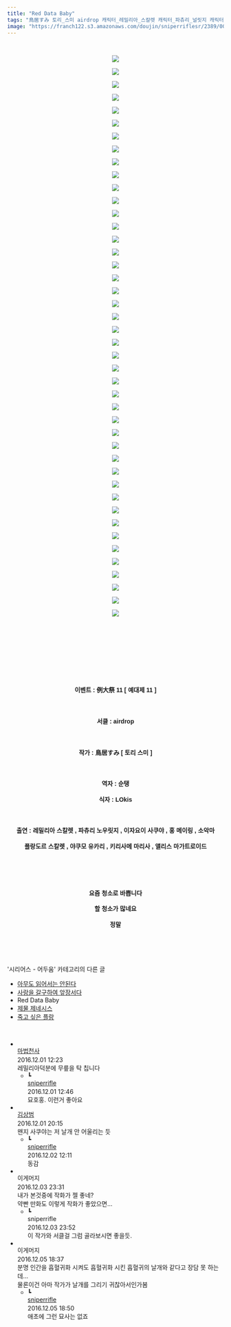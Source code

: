 ```yaml
---
title: "Red Data Baby"
tags: "鳥居すみ 토리_스미 airdrop 캐릭터_레밀리아_스칼렛 캐릭터_파츄리_널릿지 캐릭터_이자요이_사쿠야 캐릭터_홍_메이링 캐릭터_소악마 캐릭터_플랑드르_스칼렛 캐릭터_야쿠모_유카리 캐릭터_키리사메_마리사 캐릭터_앨리스_마가트로이드 이벤트_例大祭_11 이벤트_예대제_11 시리어스_어두움"
image: "https://franch122.s3.amazonaws.com/doujin/sniperriflesr/2389/001.jpg"
---
```

<div class="article">
<p style="text-align: center;"><b style="line-height: 1.6; font-family: 돋움, dotum, verdana, sans-serif;"></b><br/></p>
<p style="text-align: center;"><img src="{{ site.imgserver4 }}/sniperriflesr/2389/001.jpg"/></p>
<p style="text-align: center;"><b style="line-height: 1.6; font-family: 돋움, dotum, verdana, sans-serif;"></b></p>
<p style="text-align: center;"><img src="{{ site.imgserver4 }}/sniperriflesr/2389/002.jpg"/></p>
<p style="text-align: center;"><b style="line-height: 1.6; font-family: 돋움, dotum, verdana, sans-serif;"></b></p>
<p style="text-align: center;"><img src="{{ site.imgserver4 }}/sniperriflesr/2389/003.jpg"/></p>
<p style="text-align: center;"><b style="line-height: 1.6; font-family: 돋움, dotum, verdana, sans-serif;"></b></p>
<p style="text-align: center;"><img src="{{ site.imgserver4 }}/sniperriflesr/2389/004.jpg"/></p>
<p style="text-align: center;"><b style="line-height: 1.6; font-family: 돋움, dotum, verdana, sans-serif;"></b></p>
<p style="text-align: center;"><img src="{{ site.imgserver4 }}/sniperriflesr/2389/005.jpg"/></p>
<p style="text-align: center;"><b style="line-height: 1.6; font-family: 돋움, dotum, verdana, sans-serif;"></b></p>
<p style="text-align: center;"><img src="{{ site.imgserver4 }}/sniperriflesr/2389/006.jpg"/></p>
<p style="text-align: center;"><b style="line-height: 1.6; font-family: 돋움, dotum, verdana, sans-serif;"></b></p>
<p style="text-align: center;"><img src="{{ site.imgserver4 }}/sniperriflesr/2389/007.jpg"/></p>
<p style="text-align: center;"><b style="line-height: 1.6; font-family: 돋움, dotum, verdana, sans-serif;"></b></p>
<p style="text-align: center;"><img src="{{ site.imgserver4 }}/sniperriflesr/2389/008.jpg"/></p>
<p style="text-align: center;"><b style="line-height: 1.6; font-family: 돋움, dotum, verdana, sans-serif;"></b></p>
<p style="text-align: center;"><img src="{{ site.imgserver4 }}/sniperriflesr/2389/009.jpg"/></p>
<p style="text-align: center;"><b style="line-height: 1.6; font-family: 돋움, dotum, verdana, sans-serif;"></b></p>
<p style="text-align: center;"><img src="{{ site.imgserver4 }}/sniperriflesr/2389/010.jpg"/></p>
<p style="text-align: center;"><b style="line-height: 1.6; font-family: 돋움, dotum, verdana, sans-serif;"></b></p>
<p style="text-align: center;"><img src="{{ site.imgserver4 }}/sniperriflesr/2389/011.jpg"/></p>
<p style="text-align: center;"><b style="line-height: 1.6; font-family: 돋움, dotum, verdana, sans-serif;"></b></p>
<p style="text-align: center;"><img src="{{ site.imgserver4 }}/sniperriflesr/2389/012.jpg"/></p>
<p style="text-align: center;"><b style="line-height: 1.6; font-family: 돋움, dotum, verdana, sans-serif;"></b></p>
<p style="text-align: center;"><img src="{{ site.imgserver4 }}/sniperriflesr/2389/013.jpg"/></p>
<p style="text-align: center;"><b style="line-height: 1.6; font-family: 돋움, dotum, verdana, sans-serif;"></b></p>
<p style="text-align: center;"><img src="{{ site.imgserver4 }}/sniperriflesr/2389/014.jpg"/></p>
<p style="text-align: center;"><b style="line-height: 1.6; font-family: 돋움, dotum, verdana, sans-serif;"></b></p>
<p style="text-align: center;"><img src="{{ site.imgserver4 }}/sniperriflesr/2389/015.jpg"/></p>
<p style="text-align: center;"><b style="line-height: 1.6; font-family: 돋움, dotum, verdana, sans-serif;"></b></p>
<p style="text-align: center;"><img src="{{ site.imgserver4 }}/sniperriflesr/2389/016.jpg"/></p>
<p style="text-align: center;"><b style="line-height: 1.6; font-family: 돋움, dotum, verdana, sans-serif;"></b></p>
<p style="text-align: center;"><img src="{{ site.imgserver4 }}/sniperriflesr/2389/017.jpg"/></p>
<p style="text-align: center;"><b style="line-height: 1.6; font-family: 돋움, dotum, verdana, sans-serif;"></b></p>
<p style="text-align: center;"><img src="{{ site.imgserver4 }}/sniperriflesr/2389/018.jpg"/></p>
<p style="text-align: center;"><b style="line-height: 1.6; font-family: 돋움, dotum, verdana, sans-serif;"></b></p>
<p style="text-align: center;"><img src="{{ site.imgserver4 }}/sniperriflesr/2389/019.jpg"/></p>
<p style="text-align: center;"><b style="line-height: 1.6; font-family: 돋움, dotum, verdana, sans-serif;"></b></p>
<p style="text-align: center;"><img src="{{ site.imgserver4 }}/sniperriflesr/2389/020.jpg"/></p>
<p style="text-align: center;"><b style="line-height: 1.6; font-family: 돋움, dotum, verdana, sans-serif;"></b></p>
<p style="text-align: center;"><img src="{{ site.imgserver4 }}/sniperriflesr/2389/021.jpg"/></p>
<p style="text-align: center;"><b style="line-height: 1.6; font-family: 돋움, dotum, verdana, sans-serif;"></b></p>
<p style="text-align: center;"><img src="{{ site.imgserver4 }}/sniperriflesr/2389/022.jpg"/></p>
<p style="text-align: center;"><b style="line-height: 1.6; font-family: 돋움, dotum, verdana, sans-serif;"></b></p>
<p style="text-align: center;"><img src="{{ site.imgserver4 }}/sniperriflesr/2389/023.jpg"/></p>
<p style="text-align: center;"><b style="line-height: 1.6; font-family: 돋움, dotum, verdana, sans-serif;"></b></p>
<p style="text-align: center;"><img src="{{ site.imgserver4 }}/sniperriflesr/2389/024.jpg"/></p>
<p style="text-align: center;"><b style="line-height: 1.6; font-family: 돋움, dotum, verdana, sans-serif;"></b></p>
<p style="text-align: center;"><img src="{{ site.imgserver4 }}/sniperriflesr/2389/025.jpg"/></p>
<p style="text-align: center;"><b style="line-height: 1.6; font-family: 돋움, dotum, verdana, sans-serif;"></b></p>
<p style="text-align: center;"><img src="{{ site.imgserver4 }}/sniperriflesr/2389/026.jpg"/></p>
<p style="text-align: center;"><b style="line-height: 1.6; font-family: 돋움, dotum, verdana, sans-serif;"></b></p>
<p style="text-align: center;"><img src="{{ site.imgserver4 }}/sniperriflesr/2389/027.jpg"/></p>
<p style="text-align: center;"><b style="line-height: 1.6; font-family: 돋움, dotum, verdana, sans-serif;"></b></p>
<p style="text-align: center;"><img src="{{ site.imgserver4 }}/sniperriflesr/2389/028.jpg"/></p>
<p style="text-align: center;"><b style="line-height: 1.6; font-family: 돋움, dotum, verdana, sans-serif;"></b></p>
<p style="text-align: center;"><img src="{{ site.imgserver4 }}/sniperriflesr/2389/029.jpg"/></p>
<p style="text-align: center;"><b style="line-height: 1.6; font-family: 돋움, dotum, verdana, sans-serif;"></b></p>
<p style="text-align: center;"><img src="{{ site.imgserver4 }}/sniperriflesr/2389/030.jpg"/></p>
<p style="text-align: center;"><b style="line-height: 1.6; font-family: 돋움, dotum, verdana, sans-serif;"></b></p>
<p style="text-align: center;"><img src="{{ site.imgserver4 }}/sniperriflesr/2389/031.jpg"/></p>
<p style="text-align: center;"><b style="line-height: 1.6; font-family: 돋움, dotum, verdana, sans-serif;"></b></p>
<p style="text-align: center;"><img src="{{ site.imgserver4 }}/sniperriflesr/2389/032.jpg"/></p>
<p style="text-align: center;"><b style="line-height: 1.6; font-family: 돋움, dotum, verdana, sans-serif;"></b></p>
<p style="text-align: center;"><img src="{{ site.imgserver4 }}/sniperriflesr/2389/033.jpg"/></p>
<p style="text-align: center;"><b style="line-height: 1.6; font-family: 돋움, dotum, verdana, sans-serif;"></b></p>
<p style="text-align: center;"><img src="{{ site.imgserver4 }}/sniperriflesr/2389/034.jpg"/></p>
<p style="text-align: center;"><b style="line-height: 1.6; font-family: 돋움, dotum, verdana, sans-serif;"></b></p>
<p style="text-align: center;"><img src="{{ site.imgserver4 }}/sniperriflesr/2389/035.jpg"/></p>
<p style="text-align: center;"><b style="line-height: 1.6; font-family: 돋움, dotum, verdana, sans-serif;"></b></p>
<p style="text-align: center;"><img src="{{ site.imgserver4 }}/sniperriflesr/2389/036.jpg"/></p>
<p style="text-align: center;"><b style="line-height: 1.6; font-family: 돋움, dotum, verdana, sans-serif;"></b></p>
<p style="text-align: center;"><img src="{{ site.imgserver4 }}/sniperriflesr/2389/037.jpg"/></p>
<p style="text-align: center;"><b style="line-height: 1.6; font-family: 돋움, dotum, verdana, sans-serif;"></b></p>
<p style="text-align: center;"><img src="{{ site.imgserver4 }}/sniperriflesr/2389/038.jpg"/></p>
<p style="text-align: center;"><b style="line-height: 1.6; font-family: 돋움, dotum, verdana, sans-serif;"></b></p>
<p style="text-align: center;"><img src="{{ site.imgserver4 }}/sniperriflesr/2389/039.jpg"/></p>
<p style="text-align: center;"><b style="line-height: 1.6; font-family: 돋움, dotum, verdana, sans-serif;"></b></p>
<p style="text-align: center;"><img src="{{ site.imgserver4 }}/sniperriflesr/2389/040.jpg"/></p>
<p style="text-align: center;"><b style="line-height: 1.6; font-family: 돋움, dotum, verdana, sans-serif;"></b></p>
<p style="text-align: center;"><img src="{{ site.imgserver4 }}/sniperriflesr/2389/041.jpg"/></p>
<p style="text-align: center;"><b style="line-height: 1.6; font-family: 돋움, dotum, verdana, sans-serif;"></b></p>
<p style="text-align: center;"><img src="{{ site.imgserver4 }}/sniperriflesr/2389/042.png"/></p>
<p style="text-align: center;"><b style="line-height: 1.6; font-family: 돋움, dotum, verdana, sans-serif;"></b></p>
<p style="text-align: center;"><img src="{{ site.imgserver4 }}/sniperriflesr/2389/043.jpg"/></p>
<p style="text-align: center;"><b style="line-height: 1.6; font-family: 돋움, dotum, verdana, sans-serif;"></b></p>
<p style="text-align: center;"><img src="{{ site.imgserver4 }}/sniperriflesr/2389/044.jpg"/></p>
<p style="text-align: center;"><b style="line-height: 1.6; font-family: 돋움, dotum, verdana, sans-serif;"><br/></b></p>
<p style="text-align: center;"><b style="line-height: 1.6; font-family: 돋움, dotum, verdana, sans-serif;"><br/></b></p>
<p style="text-align: center;"><b style="line-height: 1.6; font-family: 돋움, dotum, verdana, sans-serif;"><br/></b></p>
<p style="text-align: center;"><b style="line-height: 1.6; font-family: 돋움, dotum, verdana, sans-serif;"><br/></b></p>
<p style="text-align: center;"><b style="line-height: 1.6; font-family: 돋움, dotum, verdana, sans-serif;">이벤트 : </b><font face="돋움, dotum, verdana, sans-serif"><b>例大祭 11 [ 예대제 11 ]</b></font></p>
<p style="text-align: center; line-height: 1.6; font-family: 돋움, dotum, verdana, sans-serif;"><b><br/></b></p>
<p style="text-align: center; line-height: 1.6; font-family: 돋움, dotum, verdana, sans-serif;"><b>서클 : airdrop</b></p>
<p style="text-align: center; line-height: 1.6; font-family: 돋움, dotum, verdana, sans-serif;"><b><br/></b></p>
<p style="text-align: center; line-height: 1.6; font-family: 돋움, dotum, verdana, sans-serif;"><b>작가 : 鳥居すみ [ 토리 스미 ]</b></p>
<p style="text-align: center; line-height: 1.6; font-family: 돋움, dotum, verdana, sans-serif;"><b><br/></b></p>
<p style="text-align: center; line-height: 1.6; font-family: 돋움, dotum, verdana, sans-serif;"><b>역자 : 순탱</b></p>
<p style="text-align: center; line-height: 1.6; font-family: 돋움, dotum, verdana, sans-serif;"><b>식자 : LOkis</b></p>
<p style="text-align: center; line-height: 1.6; font-family: 돋움, dotum, verdana, sans-serif;"><b><br/></b></p>
<p style="text-align: center; line-height: 1.6; font-family: 돋움, dotum, verdana, sans-serif;"><b>출연 : 레밀리아 스칼렛 , 파츄리 노우릿지 , 이자요이 사쿠야 , 홍 메이링 , 소악마</b></p>
<p style="text-align: center; line-height: 1.6; font-family: 돋움, dotum, verdana, sans-serif;"><b>플랑도르 스칼렛 , 야쿠모 유카리 , 키리사메 마리사 , 앨리스 마가트로이드</b></p>
<p style="text-align: center; line-height: 1.6; font-family: 돋움, dotum, verdana, sans-serif;"><b><br/></b></p>
<p style="text-align: center; line-height: 1.6; font-family: 돋움, dotum, verdana, sans-serif;"><b><br/></b></p>
<p style="text-align: center; line-height: 1.6; font-family: 돋움, dotum, verdana, sans-serif;"><b><span style="; ">요즘 청소로 바쁩니다</span></b></p>
<p style="text-align: center; line-height: 1.6; font-family: 돋움, dotum, verdana, sans-serif;"><b><span style="; ">할 청소가 많네요</span></b></p>
<p style="text-align: center; line-height: 1.6; font-family: 돋움, dotum, verdana, sans-serif;"><b><span style="; ">정말</span></b></p>
<p style="text-align: center; line-height: 1.6; font-family: 돋움, dotum, verdana, sans-serif;"><b><br/></b></p>
</div><br/>
<div class="another">
<p>'시리어스 - 어두움' 카테고리의 다른 글</p>
<ul>
<li><a href="/sniperriflesr_5702">아무도 읽어서는 안된다</a></li>
<li><a href="/sniperriflesr_5000">사랑을 갈구하여 앞장서다</a></li>
<li>Red Data Baby</li>
<li><a href="/sniperriflesr_1453">제물 제네시스</a></li>
<li><a href="/sniperriflesr_1364">죽고 싶은 플랑</a></li>
</ul>
</div><br/>
<div class="comment" id="commentListBlock_2389" style="display:block"><ul><li class="firstCmt"><div class="opinionListMenu">
<div class="icon"><img alt="" class="myicon" src="http://cfs1.blog.daum.net/upload_control/download.blog?fhandle=MDVqb3VAZnMxLmJsb2cuZGF1bS5uZXQ6L01ZQ09OLzAvMjAxLmpwZy50aHVtYg==&amp;filename=201.jpg"/></div>
<div class="fl">
<a class="bold" href="http://blog.daum.net/casd" target="_blank">마법천사 </a>
<div style="width: 1px; height: 1px; overflow: hidden; visibility: hidden; border:1px solid red">
<span id="uname9350" style="display:none;">마법천사</span>
<span id="pwd9350" style="display:none;"></span>
<span id="emailblog9350" name="http://blog.daum.net/casd" style="display:none;"></span>
<span id="open9350" style="display:none">Y</span>
</div>
</div>
<div class="sDateTime">2016.12.01 12:23</div>
</div>
<div class="cont" id="Text9350">레밀리아덕분에 무릎을 탁 칩니다</div>
<div class="contReArea" id="inWrite9350" style="display:none;"></div>
<ul><li class="secondCmt"><div class="opinionListMenuRe" id="parent_9350">
<div class="reIcon">┗</div>
<div class="icon"><img alt="" class="myicon" src="http://cfile217.uf.daum.net/M21x21/23254B425446251B1045FF"/></div>
<div class="fl">
<a class="bold" href="http://blog.daum.net/sniperriflesr" target="_blank">sniperrifle </a>
<div style="width: 1px; height: 1px; overflow: hidden; visibility: hidden; border:1px solid red">
<span id="uname9351" style="display:none;">sniperrifle</span>
<span id="pwd9351" style="display:none;"></span>
<span id="emailblog9351" name="http://blog.daum.net/sniperriflesr" style="display:none;"></span>
<span id="open9351" style="display:none">Y</span>
</div>
</div>
<div class="sDateTime">2016.12.01 12:46</div>
</div>
<div class="contRe" id="Text9351">묘호홍. 이런거 좋아요</div>
<div class="contReReArea" id="inWrite9351" style="display:none;"></div>
<div class="cCont_line"></div>
</li></ul></li><li class="firstCmt"><div class="opinionListMenu">
<div class="icon"><img alt="" class="myicon" src="http://i1.daumcdn.net/pimg/blog/p_img/mycon/basic_2.gif"/></div>
<div class="fl">
<a class="bold" href="http://blog.daum.net/redkinder" target="_blank">김상범 </a>
<div style="width: 1px; height: 1px; overflow: hidden; visibility: hidden; border:1px solid red">
<span id="uname9353" style="display:none;">김상범</span>
<span id="pwd9353" style="display:none;"></span>
<span id="emailblog9353" name="http://blog.daum.net/redkinder" style="display:none;"></span>
<span id="open9353" style="display:none">Y</span>
</div>
</div>
<div class="sDateTime">2016.12.01 20:15</div>
</div>
<div class="cont" id="Text9353">왠지 사쿠야는 저 날개 안 어울리는 듯</div>
<div class="contReArea" id="inWrite9353" style="display:none;"></div>
<ul><li class="secondCmt"><div class="opinionListMenuRe" id="parent_9353">
<div class="reIcon">┗</div>
<div class="icon"><img alt="" class="myicon" src="http://cfile217.uf.daum.net/M21x21/23254B425446251B1045FF"/></div>
<div class="fl">
<a class="bold" href="http://blog.daum.net/sniperriflesr" target="_blank">sniperrifle </a>
<div style="width: 1px; height: 1px; overflow: hidden; visibility: hidden; border:1px solid red">
<span id="uname9366" style="display:none;">sniperrifle</span>
<span id="pwd9366" style="display:none;"></span>
<span id="emailblog9366" name="http://blog.daum.net/sniperriflesr" style="display:none;"></span>
<span id="open9366" style="display:none">Y</span>
</div>
</div>
<div class="sDateTime">2016.12.02 12:11</div>
</div>
<div class="contRe" id="Text9366">동감</div>
<div class="contReReArea" id="inWrite9366" style="display:none;"></div>
<div class="cCont_line"></div>
</li></ul></li><li class="firstCmt"><div class="opinionListMenu">
<div class="icon"><img alt="" class="myicon" src="http://i1.daumcdn.net/pimg/blog/p_img/mycon/basic_2.gif"/></div>
<div class="fl">
<span class="bold">이게머지</span>
<div style="width: 1px; height: 1px; overflow: hidden; visibility: hidden; border:1px solid red">
<span id="uname9407" style="display:none;">이게머지</span>
<span id="pwd9407" style="display:none;"></span>
<span id="emailblog9407" name="" style="display:none;"></span>
<span id="open9407" style="display:none">Y</span>
</div>
</div>
<div class="sDateTime">2016.12.03 23:31</div>
</div>
<div class="cont" id="Text9407">내가 본것중에 작화가 젤 좋네?<br/>약빤 만화도 이렇게 작화가 좋았으면...</div>
<div class="contReArea" id="inWrite9407" style="display:none;"></div>
<ul><li class="secondCmt"><div class="opinionListMenuRe" id="parent_9407">
<div class="reIcon">┗</div>
<div class="icon"><img alt="" class="myicon" src="http://cfile217.uf.daum.net/M21x21/23254B425446251B1045FF"/></div>
<div class="fl">
<span class="bold">sniperrifle</span>
<div style="width: 1px; height: 1px; overflow: hidden; visibility: hidden; border:1px solid red">
<span id="uname9408" style="display:none;">sniperrifle</span>
<span id="pwd9408" style="display:none;"></span>
<span id="emailblog9408" name="" style="display:none;"></span>
<span id="open9408" style="display:none">Y</span>
</div>
</div>
<div class="sDateTime">2016.12.03 23:52</div>
</div>
<div class="contRe" id="Text9408">이 작가와 서클걸 그럼 골라보시면 좋을듯.</div>
<div class="contReReArea" id="inWrite9408" style="display:none;"></div>
<div class="cCont_line"></div>
</li></ul></li><li class="firstCmt"><div class="opinionListMenu">
<div class="icon"><img alt="" class="myicon" src="http://i1.daumcdn.net/pimg/blog/p_img/mycon/basic_2.gif"/></div>
<div class="fl">
<span class="bold">이게머지</span>
<div style="width: 1px; height: 1px; overflow: hidden; visibility: hidden; border:1px solid red">
<span id="uname9506" style="display:none;">이게머지</span>
<span id="pwd9506" style="display:none;"></span>
<span id="emailblog9506" name="" style="display:none;"></span>
<span id="open9506" style="display:none">Y</span>
</div>
</div>
<div class="sDateTime">2016.12.05 18:37</div>
</div>
<div class="cont" id="Text9506">분명 인간을 흡혈귀화 시켜도 흡혈귀화 시킨 흡혈귀의 날개와 같다고 장담 못 하는데...<br/>물론이건 아마 작가가 날개를 그리기 귀찮아서인가봄</div>
<div class="contReArea" id="inWrite9506" style="display:none;"></div>
<ul><li class="secondCmt"><div class="opinionListMenuRe" id="parent_9506">
<div class="reIcon">┗</div>
<div class="icon"><img alt="" class="myicon" src="http://cfile217.uf.daum.net/M21x21/23254B425446251B1045FF"/></div>
<div class="fl">
<a class="bold" href="http://blog.daum.net/sniperriflesr" target="_blank">sniperrifle </a>
<div style="width: 1px; height: 1px; overflow: hidden; visibility: hidden; border:1px solid red">
<span id="uname9511" style="display:none;">sniperrifle</span>
<span id="pwd9511" style="display:none;"></span>
<span id="emailblog9511" name="http://blog.daum.net/sniperriflesr" style="display:none;"></span>
<span id="open9511" style="display:none">Y</span>
</div>
</div>
<div class="sDateTime">2016.12.05 18:50</div>
</div>
<div class="contRe" id="Text9511">애초에 그런 묘사는 없죠</div>
<div class="contReReArea" id="inWrite9511" style="display:none;"></div>
</li></ul></li></ul>
</div><br/>
<br/>
<p id="refer"></p>
<br/>
